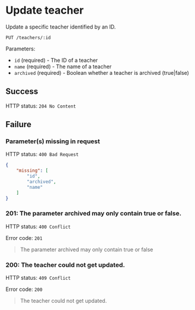 # Update teacher

Update a specific teacher identified by an ID.

```
PUT /teachers/:id
```

Parameters:

- `id` (required) - The ID of a teacher
- `name` (required) - The name of a teacher
- `archived` (required) - Boolean whether a teacher is archived (true|false)

## Success

HTTP status: `204 No Content`

## Failure

### Parameter(s) missing in request

HTTP status: `400 Bad Request`

```json
{
	"missing": [
		"id",
		"archived",
		"name"
	]
}
```

### 201: The parameter archived may only contain true or false.

HTTP status: `400 Conflict`

Error code: `201`
> The parameter archived may only contain true or false


### 200: The teacher could not get updated.

HTTP status: `409 Conflict`

Error code: `200`
> The teacher could not get updated.
